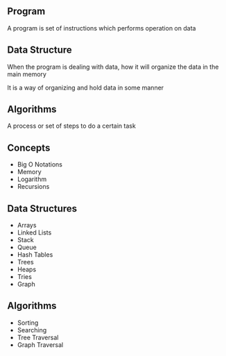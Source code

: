 ## Program

A program is set of instructions which performs operation on data


## Data Structure

When the program is dealing with data, how it will organize the data
in the main memory

It is a way of organizing and hold data in some manner

## Algorithms

A process or set of steps to do a certain task


## Concepts

* Big O Notations
* Memory
* Logarithm
* Recursions

## Data Structures

* Arrays
* Linked Lists
* Stack
* Queue
* Hash Tables
* Trees
* Heaps
* Tries
* Graph

## Algorithms

* Sorting
* Searching
* Tree Traversal
* Graph Traversal